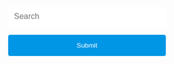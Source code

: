 <body>
  <div class="main-container">
    <div class="search-container">
      <form>
        <input type="text" id="search-field" placeholder="Search">
        <button type="submit" value="Submit">Submit</button>
      </form>
    </div>
  </div>
  <br><br><br><br><br><br><br><br><br><br><br><br><br><br><br><br><br><br><br><br><br>
</body>

<style>
    .search-container {
    display: flex;
    justify-content: center;
    align-items: center;
    width: 100%;
    margin: 10px auto;
    position: absolute;
    top: 20px;
    left: 50%;
    transform: translate(-50%, 0);
    }

    input[type="text"] {
    width: 100%;
    padding: 12px;
    border: none;
    border-radius: 4px;
    margin: 8px 0;
    font-size: 16px;
    }

    button[type="submit"] {
    width: 100%;
    background-color: #0096e6;
    color: white;
    padding: 14px 20px;
    margin: 8px 0;
    border: none;
    border-radius: 4px;
    cursor: pointer;
    }

    button[type="submit"]:hover {
    background-color: #005f9c;
}
</style>